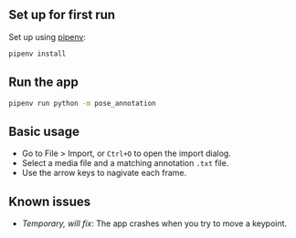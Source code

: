 ## Set up for first run

Set up using [pipenv](https://pipenv.pypa.io/):

```bash
pipenv install
```

## Run the app

```bash
pipenv run python -m pose_annotation
```

## Basic usage

- Go to File > Import, or `Ctrl+O` to open the import dialog.
- Select a media file and a matching annotation `.txt` file.
- Use the arrow keys to nagivate each frame.

## Known issues

- *Temporary, will fix*: The app crashes when you try to move a keypoint.